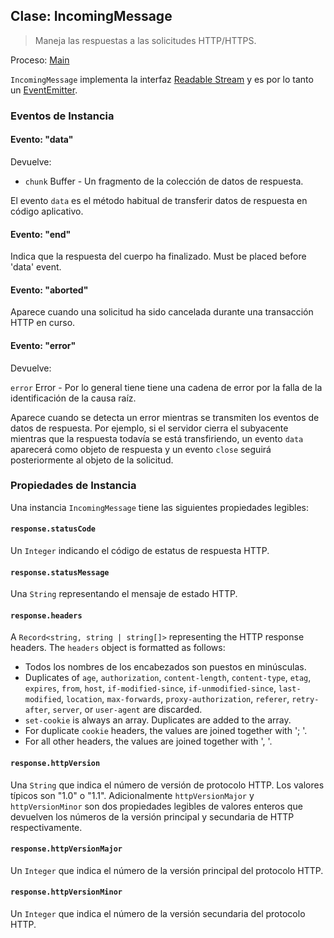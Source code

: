 ## Clase: IncomingMessage

> Maneja las respuestas a las solicitudes HTTP/HTTPS.

Proceso: [Main](../glossary.md#main-process)

`IncomingMessage` implementa la interfaz [Readable Stream](https://nodejs.org/api/stream.html#stream_readable_streams) y es por lo tanto un [EventEmitter][event-emitter].

### Eventos de Instancia

#### Evento: "data"

Devuelve:

* `chunk` Buffer - Un fragmento de la colección de datos de respuesta.

El evento `data` es el método habitual de transferir datos de respuesta en código aplicativo.

#### Evento: "end"

Indica que la respuesta del cuerpo ha finalizado. Must be placed before 'data' event.

#### Evento: "aborted"

Aparece cuando una solicitud ha sido cancelada durante una transacción HTTP en curso.

#### Evento: "error"

Devuelve:

`error` Error - Por lo general tiene tiene una cadena de error por la falla de la identificación de la causa raíz.

Aparece cuando se detecta un error mientras se transmiten los eventos de datos de respuesta. Por ejemplo, si el servidor cierra el subyacente mientras que la respuesta todavía se está transfiriendo, un evento `data` aparecerá como objeto de respuesta y un evento `close` seguirá posteriormente al objeto de la solicitud.

### Propiedades de Instancia

Una instancia `IncomingMessage` tiene las siguientes propiedades legibles:

#### `response.statusCode`

Un `Integer` indicando el código de estatus de respuesta HTTP.

#### `response.statusMessage`

Una `String` representando el mensaje de estado HTTP.

#### `response.headers`

A `Record<string, string | string[]>` representing the HTTP response headers. The `headers` object is formatted as follows:

* Todos los nombres de los encabezados son puestos en minúsculas.
* Duplicates of `age`, `authorization`, `content-length`, `content-type`, `etag`, `expires`, `from`, `host`, `if-modified-since`, `if-unmodified-since`, `last-modified`, `location`, `max-forwards`, `proxy-authorization`, `referer`, `retry-after`, `server`, or `user-agent` are discarded.
* `set-cookie` is always an array. Duplicates are added to the array.
* For duplicate `cookie` headers, the values are joined together with '; '.
* For all other headers, the values are joined together with ', '.

#### `response.httpVersion`

Una `String` que indica el número de versión de protocolo HTTP. Los valores típicos son "1.0" o "1.1". Adicionalmente `httpVersionMajor` y `httpVersionMinor` son dos propiedades legibles de valores enteros que devuelven los números de la versión principal y secundaria de HTTP respectivamente.

#### `response.httpVersionMajor`

Un `Integer` que indica el número de la versión principal del protocolo HTTP.

#### `response.httpVersionMinor`

Un `Integer` que indica el número de la versión secundaria del protocolo HTTP.

[event-emitter]: https://nodejs.org/api/events.html#events_class_eventemitter

